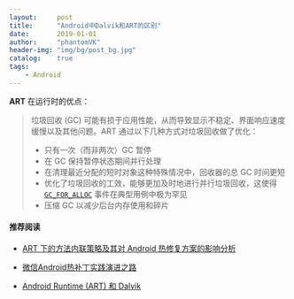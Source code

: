 ```yaml
---
layout:     post
title:      "Android中Dalvik和ART的区别"
date:       2019-01-01
author:     "phantomVK"
header-img: "img/bg/post_bg.jpg"
catalog:    true
tags:
    - Android
---
```


__ART__ 在运行时的优点：

> 垃圾回收 (GC) 可能有损于应用性能，从而导致显示不稳定、界面响应速度缓慢以及其他问题。ART 通过以下几种方式对垃圾回收做了优化：
>
> - 只有一次（而非两次）GC 暂停
> - 在 GC 保持暂停状态期间并行处理
> - 在清理最近分配的短时对象这种特殊情况中，回收器的总 GC 时间更短
> - 优化了垃圾回收的工效，能够更加及时地进行并行垃圾回收，这使得 [`GC_FOR_ALLOC`](http://developer.android.com/tools/debugging/debugging-memory.html#LogMessages) 事件在典型用例中极为罕见
> - 压缩 GC 以减少后台内存使用和碎片

#### 推荐阅读

- [ART 下的方法内联策略及其对 Android 热修复方案的影响分析](https://cloud.tencent.com/developer/article/1005604)

- [微信Android热补丁实践演进之路](https://cloud.tencent.com/developer/article/1004335)

- [Android Runtime (ART) 和 Dalvik](https://source.android.com/devices/tech/dalvik)